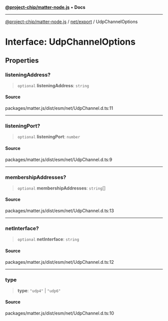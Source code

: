[**@project-chip/matter-node.js**](../../../README.md) • **Docs**

***

[@project-chip/matter-node.js](../../../modules.md) / [net/export](../README.md) / UdpChannelOptions

# Interface: UdpChannelOptions

## Properties

### listeningAddress?

> `optional` **listeningAddress**: `string`

#### Source

packages/matter.js/dist/esm/net/UdpChannel.d.ts:11

***

### listeningPort?

> `optional` **listeningPort**: `number`

#### Source

packages/matter.js/dist/esm/net/UdpChannel.d.ts:9

***

### membershipAddresses?

> `optional` **membershipAddresses**: `string`[]

#### Source

packages/matter.js/dist/esm/net/UdpChannel.d.ts:13

***

### netInterface?

> `optional` **netInterface**: `string`

#### Source

packages/matter.js/dist/esm/net/UdpChannel.d.ts:12

***

### type

> **type**: `"udp4"` \| `"udp6"`

#### Source

packages/matter.js/dist/esm/net/UdpChannel.d.ts:10
